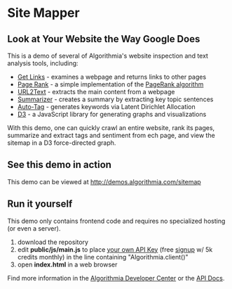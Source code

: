 # Site Mapper

## Look at Your Website the Way Google Does

This is a demo of several of Algorithmia's website inspection and text analysis tools, including:
* [Get Links](https://algorithmia.com/algorithms/web/GetLinks) - examines a webpage and returns links to other pages
* [Page Rank](https://algorithmia.com/algorithms/thatguy2048/PageRank) - a simple implementation of the [PageRank algorithm](https://en.wikipedia.org/wiki/PageRank)
* [URL2Text](https://algorithmia.com/algorithms/util/Url2Text) - extracts the main content from a webpage
* [Summarizer](https://algorithmia.com/algorithms/nlp/Summarizer) - creates a summary by extracting key topic sentences
* [Auto-Tag](https://algorithmia.com/algorithms/nlp/AutoTag) - generates keywords via Latent Dirichlet Allocation
* [D3](https://d3js.org/) - a JavaScript library for generating graphs and visualizations

With this demo, one can quickly crawl an entire website, rank its pages, summarize and extract tags and sentiment from ech page, and view the sitemap in a D3 force-directed graph.

## See this demo in action

This demo can be viewed at http://demos.algorithmia.com/sitemap

## Run it yourself

This demo only contains frontend code and requires no specialized hosting (or even a server).
1. download the repository
2. edit **public/js/main.js** to place [your own API Key](https://algorithmia.com/user#credentials) (free [signup](https://algorithmia.com/?invite=ghsamples) w/ 5k credits monthly) in the line containing "Algorithmia.client()"
3. open **index.html** in a web browser

Find more information in the [Algorithmia Developer Center](http://developers.algorithmia.com) or the [API Docs](http://docs.algorithmia.com/).
